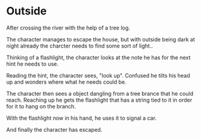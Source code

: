 # Outside

After crossing the river with the help of a tree log.

The character manages to escape the house, but with outside being dark at night already the charcter needs to find some sort of light..

Thinking of a flashlight, the character looks at the note he has for the next hint he needs to use.

Reading the hint, the character sees, "look up". Confused he tilts his head up and wonders where what he needs could be.

The character then sees a object dangling from a tree brance that he could reach. Reaching up he gets the flashlight that has a string tied to it in order for it to hang on the branch.

With the flashlight now in his hand, he uses it to signal a car.

And finally the character has escaped.



